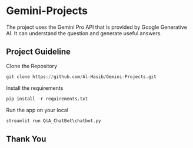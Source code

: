 # Gemini-Projects
The project uses the Gemini Pro API that is provided by Google Generative AI. It can understand the question and generate useful answers. 
## Project Guideline
Clone the Repository
```python
git clone https://github.com/Al-Hasib/Gemini-Projects.git
```
Install the requirements
```python
pip install -r requirements.txt
```
Run the app on your local
```python
streamlit run Q&A_ChatBot\chatbot.py
```
## Thank You
